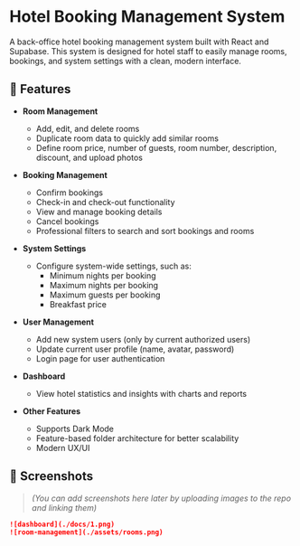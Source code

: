 # Hotel Booking Management System

A back-office hotel booking management system built with React and Supabase. This system is designed for hotel staff to easily manage rooms, bookings, and system settings with a clean, modern interface.

## 🚀 Features

- **Room Management**  
  - Add, edit, and delete rooms  
  - Duplicate room data to quickly add similar rooms  
  - Define room price, number of guests, room number, description, discount, and upload photos

- **Booking Management**  
  - Confirm bookings  
  - Check-in and check-out functionality  
  - View and manage booking details  
  - Cancel bookings  
  - Professional filters to search and sort bookings and rooms

- **System Settings**  
  - Configure system-wide settings, such as:
    - Minimum nights per booking
    - Maximum nights per booking
    - Maximum guests per booking
    - Breakfast price

- **User Management**  
  - Add new system users (only by current authorized users)
  - Update current user profile (name, avatar, password)
  - Login page for user authentication

- **Dashboard**  
  - View hotel statistics and insights with charts and reports

- **Other Features**  
  - Supports Dark Mode  
  - Feature-based folder architecture for better scalability  
  - Modern UX/UI

## 📸 Screenshots

> *(You can add screenshots here later by uploading images to the repo and linking them)*

```markdown
![dashboard](./docs/1.png)
![room-management](./assets/rooms.png)
